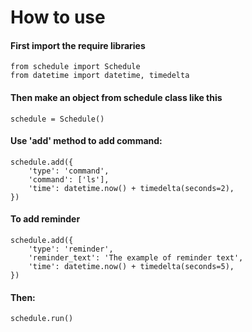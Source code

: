 # How to use

#### First import the require libraries

```
from schedule import Schedule
from datetime import datetime, timedelta
```

#### Then make an object from schedule class like this

`schedule = Schedule()`

#### Use 'add' method to add command:

```
schedule.add({
    'type': 'command',
    'command': ['ls'],
    'time': datetime.now() + timedelta(seconds=2),
})
```

#### To add reminder

```
schedule.add({
    'type': 'reminder',
    'reminder_text': 'The example of reminder text',
    'time': datetime.now() + timedelta(seconds=5),
})
```
#### Then:

`schedule.run()`
